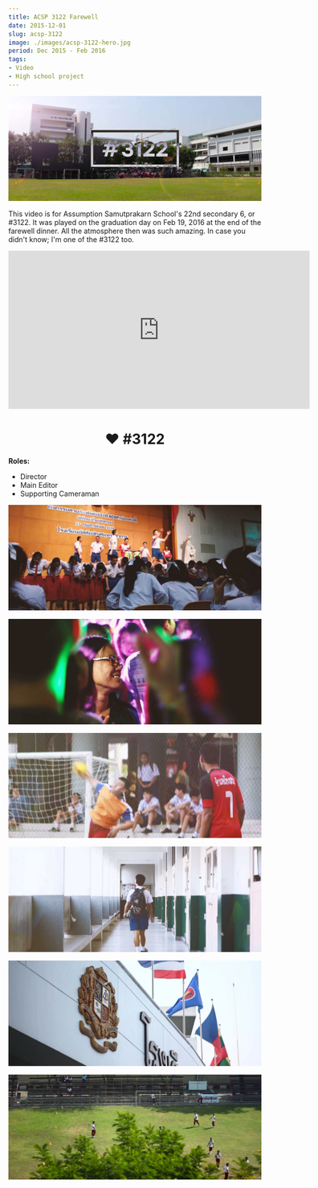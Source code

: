 ```yaml
---
title: ACSP 3122 Farewell
date: 2015-12-01
slug: acsp-3122
image: ./images/acsp-3122-hero.jpg
period: Dec 2015 - Feb 2016
tags:
- Video
- High school project
---
```


![](./images/acsp-3122-1.jpg)

This video is for Assumption Samutprakarn School's 22nd secondary 6, or #3122.
It was played on the graduation day on Feb 19, 2016 at the end of the farewell dinner.
All the atmosphere then was such amazing. In case you didn't know; I'm one of the #3122 too.

<iframe width="600" height="315" src="https://www.youtube.com/embed/fVAgEmbWK9g" frameborder="0" allow="accelerometer; autoplay; encrypted-media; gyroscope; picture-in-picture" allowfullscreen></iframe>

# <center>❤ #3122</center>

**Roles:**
- Director
- Main Editor
- Supporting Cameraman

![](./images/acsp-3122-3.jpg)

![](./images/acsp-3122-4.jpg)

![](./images/acsp-3122-6.jpg)

![](./images/acsp-3122-7.jpg)

![](./images/acsp-3122-8.jpg)

![](./images/acsp-3122-9.jpg)
